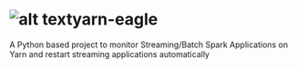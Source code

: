 # ![alt text](https://github.com/lluminov/Yeagle/blob/master/yarn-eagle.jpg?raw=true)yarn-eagle
A Python based project to monitor Streaming/Batch Spark Applications on Yarn and restart streaming applications automatically


